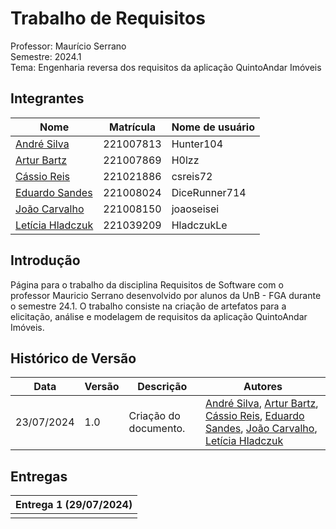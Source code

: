 # Trabalho de Requisitos
Professor: Maurício Serrano  
Semestre: 2024.1   
Tema: Engenharia reversa dos requisitos da aplicação QuintoAndar Imóveis

## Integrantes

| Nome | Matrícula | Nome de usuário |
|------|-----------|-----------------|
|[André Silva](github.com/Hunter104)| 221007813 | Hunter104 |
|[Artur Bartz](github.com/H0lzz)| 221007869 | H0lzz |
|[Cássio Reis](github.com/csreis72)| 221021886 | csreis72 |
|[Eduardo Sandes](github.com/DiceRunner714)| 221008024 | DiceRunner714 |
|[João Carvalho](github.com/joaoseisei)| 221008150 | joaoseisei|
|[Letícia Hladczuk](github.com/HladczukLe)| 221039209 | HladczukLe |

## Introdução
Página para o trabalho da disciplina Requisitos de Software com o professor Mauricio Serrano desenvolvido por alunos da UnB - FGA durante o semestre 24.1. O trabalho consiste na criação de artefatos para a elicitação, análise e modelagem de requisitos da aplicação QuintoAndar Imóveis.

## Histórico de Versão
| Data | Versão | Descrição | Autores |
|------|--------|-----------|---------|
| 23/07/2024 | 1.0 | Criação do documento. | [André Silva](github.com/Hunter104), [Artur Bartz](github.com/H0lzz), [Cássio Reis](github.com/csreis72), [Eduardo Sandes](github.com/DiceRunner714), [João Carvalho](github.com/joaoseisei), [Letícia Hladczuk](github.com/HladczukLe) |

## Entregas
| Entrega 1 (29/07/2024) |
|-----------|
| |